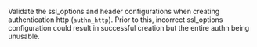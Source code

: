 Validate the ssl_options and header configurations when creating authentication http (`authn_http`).
Prior to this, incorrect ssl_options configuration could result in successful creation but the entire authn being unusable.
